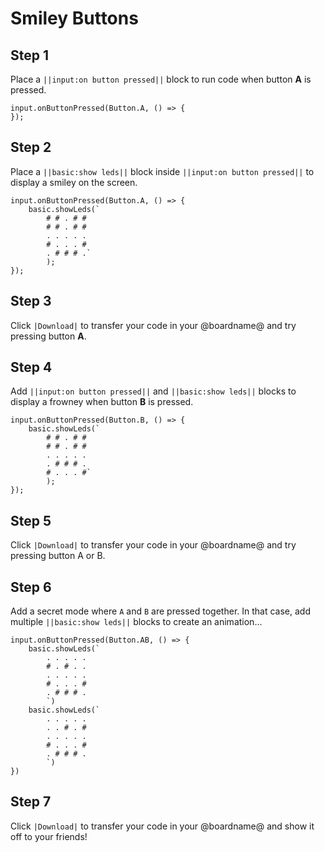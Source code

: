 # Smiley Buttons

## Step 1

Place a ``||input:on button pressed||`` block to run code when button **A** is pressed.

```blocks
input.onButtonPressed(Button.A, () => { 
});
```

## Step 2

Place a ``||basic:show leds||`` block inside ``||input:on button pressed||`` to display a smiley on the screen.

```blocks
input.onButtonPressed(Button.A, () => { 
    basic.showLeds(`
        # # . # #
        # # . # #
        . . . . .
        # . . . #
        . # # # .`
        );
});
```

## Step 3

Click ``|Download|`` to transfer your code in your @boardname@ and try pressing button **A**.

## Step 4

Add ``||input:on button pressed||`` and ``||basic:show leds||`` blocks to display a frowney when button **B** is pressed.

```blocks
input.onButtonPressed(Button.B, () => { 
    basic.showLeds(`
        # # . # #
        # # . # #
        . . . . .
        . # # # .
        # . . . #`
        );
});
```

## Step 5

Click ``|Download|`` to transfer your code in your @boardname@ and try pressing button A or B.

## Step 6

Add a secret mode where ``A`` and ``B`` are pressed together. In that case, add multiple ``||basic:show leds||`` blocks to create an animation...

```blocks
input.onButtonPressed(Button.AB, () => {
    basic.showLeds(`
        . . . . .
        # . # . .
        . . . . .
        # . . . #
        . # # # .
        `)
    basic.showLeds(`
        . . . . .
        . . # . #
        . . . . .
        # . . . #
        . # # # .
        `)    
})
```

## Step 7

Click ``|Download|`` to transfer your code in your @boardname@ 
and show it off to your friends!

